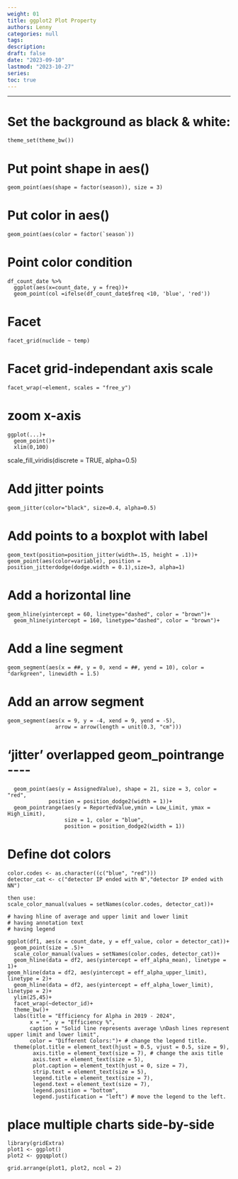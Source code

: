 ```yaml
---
weight: 01
title: ggplot2 Plot Property
authors: Lenny
categories: null
tags: 
description: 
draft: false
date: "2023-09-10"
lastmod: "2023-10-27"
series:
toc: true
---
```



<!--more-->
---

# Set the background as black & white:  
```
theme_set(theme_bw())
```


# Put point shape in aes()

```
geom_point(aes(shape = factor(season)), size = 3) 
```


# Put color in aes()
```
geom_point(aes(color = factor(`season`))
```

# Point color condition
```
df_count_date %>%
  ggplot(aes(x=count_date, y = freq))+
  geom_point(col =ifelse(df_count_date$freq <10, 'blue', 'red'))

```


# Facet
 
```
facet_grid(nuclide ~ temp)
```

# Facet grid-independant axis scale

```
facet_wrap(~element, scales = "free_y")
```

# zoom x-axis

```
ggplot(...)+
  geom_point()+
  xlim(0,100)
```

scale_fill_viridis(discrete = TRUE, alpha=0.5)


# Add jitter points

```
geom_jitter(color="black", size=0.4, alpha=0.5)
```


# Add points to a boxplot with label

```
geom_text(position=position_jitter(width=.15, height = .1))+
geom_point(aes(color=variable), position = position_jitterdodge(dodge.width = 0.1),size=3, alpha=1)
```


# Add a horizontal line
```
geom_hline(yintercept = 60, linetype="dashed", color = "brown")+
  geom_hline(yintercept = 160, linetype="dashed", color = "brown")+
```


# Add a line segment
```
geom_segment(aes(x = ##, y = 0, xend = ##, yend = 10), color = "darkgreen", linewidth = 1.5)
```


# Add an arrow segment
```
geom_segment(aes(x = 9, y = -4, xend = 9, yend = -5), 
               arrow = arrow(length = unit(0.3, "cm")))
```


#  ‘jitter’ overlapped geom_pointrange ----
```
  geom_point(aes(y = AssignedValue), shape = 21, size = 3, color = "red",
             position = position_dodge2(width = 1))+
  geom_pointrange(aes(y = ReportedValue,ymin = Low_Limit, ymax = High_Limit), 
                  size = 1, color = "blue",
                  position = position_dodge2(width = 1))
```


# Define dot colors

```
color.codes <- as.character((c("blue", "red")))
detector_cat <- c("detector IP ended with N","detector IP ended with NN")

then use:
scale_color_manual(values = setNames(color.codes, detector_cat))+

# having hline of average and upper limit and lower limit
# having annotation text
# having legend

ggplot(df1, aes(x = count_date, y = eff_value, color = detector_cat))+
  geom_point(size = .5)+
  scale_color_manual(values = setNames(color.codes, detector_cat))+
  geom_hline(data = df2, aes(yintercept = eff_alpha_mean), linetype = 1)+
geom_hline(data = df2, aes(yintercept = eff_alpha_upper_limit), linetype = 2)+
  geom_hline(data = df2, aes(yintercept = eff_alpha_lower_limit), linetype = 2)+
  ylim(25,45)+
  facet_wrap(~detector_id)+
  theme_bw()+
  labs(title = "Efficiency for Alpha in 2019 - 2024", 
       x = "", y = "Efficiency %",
       caption = "Solid line represents average \nDash lines represent upper limit and lower limit",
       color = "Different Colors:")+ # change the legend title.
  theme(plot.title = element_text(hjust = 0.5, vjust = 0.5, size = 9),
        axis.title = element_text(size = 7), # change the axis title
        axis.text = element_text(size = 5),
        plot.caption = element_text(hjust = 0, size = 7),
        strip.text = element_text(size = 5),
        legend.title = element_text(size = 7),
        legend.text = element_text(size = 7),
        legend.position = "bottom",
        legend.justification = "left") # move the legend to the left.
```



# place multiple charts side-by-side
```
library(gridExtra)
plot1 <- ggplot()
plot2 <- ggqqplot()

grid.arrange(plot1, plot2, ncol = 2)
```
